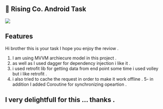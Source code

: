 ## :slightly_smiling_face: Rising Co. Android Task 

[![](https://jitpack.io/v/Bashirkhalil/downloadFileManager-lib.svg)](https://jitpack.io/#Bashirkhalil/downloadFileManager-lib)


## Features 

Hi brother this is your task I hope you enjoy the reviow  .


1. I am using MVVM archiecure model in this project .
2. as well as I used dagger for dependency injection i like it  .
3. i used retrofit lib for getting data from end point some time i used volley but i like retrofit .
4. i also tried to cache the request in order to make it work offline  .
5- in addition I added Coroutine for synchronizing opeartion .



	
## I very delightfull for this  ... thanks .  
